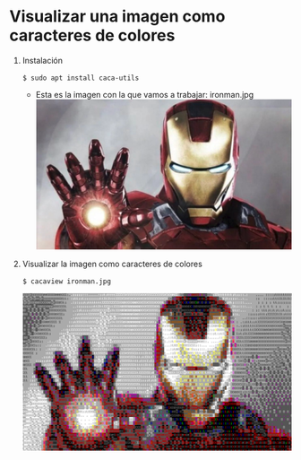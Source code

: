 # Visualizar una imagen como caracteres de colores
1. Instalación
   ```
   $ sudo apt install caca-utils
   ```
   * Esta es la imagen con la que vamos a trabajar: ironman.jpg
     ![](./img/1.png "Yo soy Ironman")

2. Visualizar la imagen como caracteres de colores
   ```
   $ cacaview ironman.jpg
   ```
   ![](./img/2.png "Yo soy Ironman sin HD")
   
